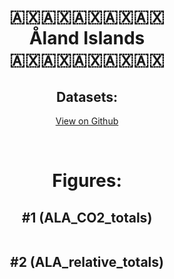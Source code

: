
<center>
<h1 align="center">
🇦🇽🇦🇽🇦🇽🇦🇽🇦🇽
<br>
Åland Islands
<br>
🇦🇽🇦🇽🇦🇽🇦🇽🇦🇽
</h1>
<h2>Datasets:</h2>
<p><a href="https://github.com/dquintani/GreenhouseData/tree/master/country_data/ALA_Åland Islands/data">View on Github</a>
<br></p><p><br></p>
<h1>Figures:</h1><h2>#1 (ALA_CO2_totals)</h2>
<p><img alt="" src="figures/ALA_CO2_totals.png" /></p><h2>#2 (ALA_relative_totals)</h2>
<p><img alt="" src="figures/ALA_relative_totals.png" /></p>